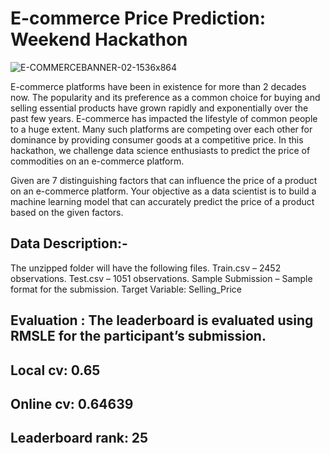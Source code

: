 # E-commerce Price Prediction: Weekend Hackathon 

![E-COMMERCEBANNER-02-1536x864](https://user-images.githubusercontent.com/56091634/84688682-5d476200-af5d-11ea-82c5-089db1b6dad5.jpg)

E-commerce platforms have been in existence for more than 2 decades now. The popularity and its preference as a common choice for buying and selling essential products have grown rapidly and exponentially over the past few years. E-commerce has impacted the lifestyle of common people to a huge extent. Many such platforms are competing over each other for dominance by providing consumer goods at a competitive price. In this hackathon, we challenge data science enthusiasts to predict the price of commodities on an e-commerce platform.

Given are 7 distinguishing factors that can influence the price of a product on an e-commerce platform. Your objective as a data scientist is to build a machine learning model that can accurately predict the price of a product based on the given factors.

## Data Description:-

The unzipped folder will have the following files.
Train.csv –  2452 observations.
Test.csv –  1051 observations.
Sample Submission – Sample format for the submission.
Target Variable: Selling_Price

## Evaluation : The leaderboard is evaluated using RMSLE for the participant’s submission.

## Local cv: 0.65

## Online cv: 0.64639

## Leaderboard rank: 25
